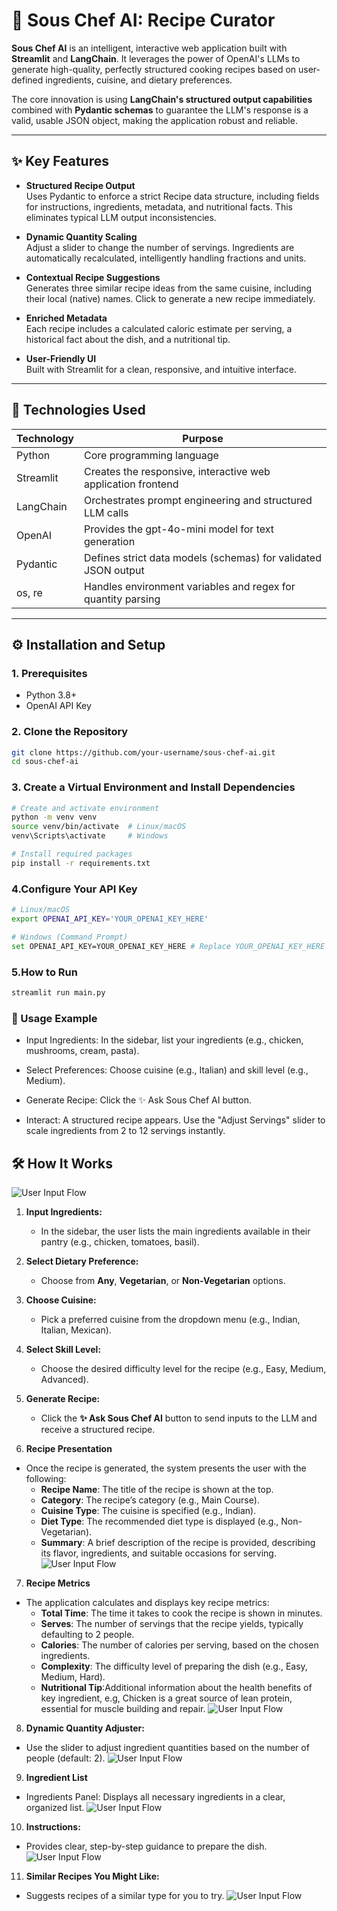 # 🔪 Sous Chef AI: Recipe Curator

**Sous Chef AI** is an intelligent, interactive web application built with **Streamlit** and **LangChain**. It leverages the power of OpenAI's LLMs to generate high-quality, perfectly structured cooking recipes based on user-defined ingredients, cuisine, and dietary preferences.

The core innovation is using **LangChain's structured output capabilities** combined with **Pydantic schemas** to guarantee the LLM's response is a valid, usable JSON object, making the application robust and reliable.

---

## ✨ Key Features

- **Structured Recipe Output**  
  Uses Pydantic to enforce a strict Recipe data structure, including fields for instructions, ingredients, metadata, and nutritional facts. This eliminates typical LLM output inconsistencies.

- **Dynamic Quantity Scaling**  
  Adjust a slider to change the number of servings. Ingredients are automatically recalculated, intelligently handling fractions and units.

- **Contextual Recipe Suggestions**  
  Generates three similar recipe ideas from the same cuisine, including their local (native) names. Click to generate a new recipe immediately.

- **Enriched Metadata**  
  Each recipe includes a calculated caloric estimate per serving, a historical fact about the dish, and a nutritional tip.

- **User-Friendly UI**  
  Built with Streamlit for a clean, responsive, and intuitive interface.

---

## 🚀 Technologies Used

| Technology   | Purpose                                                        |
|-------------|----------------------------------------------------------------|
| Python      | Core programming language                                       |
| Streamlit   | Creates the responsive, interactive web application frontend   |
| LangChain   | Orchestrates prompt engineering and structured LLM calls       |
| OpenAI      | Provides the gpt-4o-mini model for text generation             |
| Pydantic    | Defines strict data models (schemas) for validated JSON output |
| os, re      | Handles environment variables and regex for quantity parsing  |

---

## ⚙️ Installation and Setup

### 1. Prerequisites
- Python 3.8+
- OpenAI API Key

### 2. Clone the Repository
```bash
git clone https://github.com/your-username/sous-chef-ai.git
cd sous-chef-ai
```
### 3. Create a Virtual Environment and Install Dependencies
```bash
# Create and activate environment
python -m venv venv
source venv/bin/activate  # Linux/macOS
venv\Scripts\activate     # Windows

# Install required packages
pip install -r requirements.txt
```
### 4.Configure Your API Key
```bash
# Linux/macOS
export OPENAI_API_KEY='YOUR_OPENAI_KEY_HERE'

# Windows (Command Prompt)
set OPENAI_API_KEY=YOUR_OPENAI_KEY_HERE # Replace YOUR_OPENAI_KEY_HERE with your actual key.
```

### 5.How to Run
```bash
streamlit run main.py
```

### 🍴 Usage Example

- Input Ingredients: In the sidebar, list your ingredients (e.g.,  chicken, mushrooms, cream, pasta).

- Select Preferences: Choose cuisine (e.g., Italian) and skill level (e.g., Medium).

- Generate Recipe: Click the ✨ Ask Sous Chef AI button.

- Interact: A structured recipe appears. Use the "Adjust Servings" slider to scale ingredients from 2 to 12 servings instantly.


## 🛠️ How It Works

![User Input Flow](./images/user_input_flow.png)  

1. **Input Ingredients:**  
   - In the sidebar, the user lists the main ingredients available in their pantry (e.g., chicken, tomatoes, basil).

2. **Select Dietary Preference:**  
   - Choose from **Any**, **Vegetarian**, or **Non-Vegetarian** options.

3. **Choose Cuisine:**  
   - Pick a preferred cuisine from the dropdown menu (e.g., Indian, Italian, Mexican).

4. **Select Skill Level:**  
   - Choose the desired difficulty level for the recipe (e.g., Easy, Medium, Advanced).

5. **Generate Recipe:**  
   - Click the **✨ Ask Sous Chef AI** button to send inputs to the LLM and receive a structured recipe.

6. **Recipe Presentation**
- Once the recipe is generated, the system presents the user with the following:
  - **Recipe Name**: The title of the recipe is shown at the top.
  - **Category**: The recipe’s category (e.g., Main Course).
  - **Cuisine Type**: The cuisine is specified (e.g., Indian).
  - **Diet Type**: The recommended diet type is displayed (e.g., Non-Vegetarian).
  - **Summary**: A brief description of the recipe is provided, describing its flavor, ingredients, and suitable occasions for serving.
    ![User Input Flow](images/recipe_presentation.png)   
  
7. **Recipe Metrics** 
- The application calculates and displays key recipe metrics:
  - **Total Time**: The time it takes to cook the recipe is shown in minutes.
  - **Serves**: The number of servings that the recipe yields, typically defaulting to 2 people.
  - **Calories**: The number of calories per serving, based on the chosen ingredients.
  - **Complexity**: The difficulty level of preparing the dish (e.g., Easy, Medium, Hard).
  - **Nutritional Tip**:Additional information about the health benefits of key ingredient, e.g, Chicken is a great source of lean protein, essential for muscle building and repair.
    ![User Input Flow](images/Metrics.png) 
 
8. **Dynamic Quantity Adjuster:**
- Use the slider to adjust ingredient quantities based on the number of people (default: 2).
    ![User Input Flow](images/Dynamic_adjuster.png)

9. **Ingredient List** 
- Ingredients Panel: Displays all necessary ingredients in a clear, organized list.
        ![User Input Flow](images/Ingredients.png)
10. **Instructions:**
- Provides clear, step-by-step guidance to prepare the dish.
    ![User Input Flow](images/Instructions.png)
11. **Similar Recipes You Might Like:** 
- Suggests recipes of a similar type for you to try.
    ![User Input Flow](images/Similar_Cards.png)
    